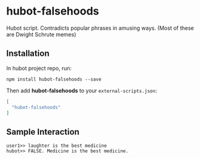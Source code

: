 # hubot-falsehoods

Hubot script. Contradicts popular phrases in amusing ways.  (Most of these are Dwight Schrute memes)

## Installation

In hubot project repo, run:

`npm install hubot-falsehoods --save`

Then add **hubot-falsehoods** to your `external-scripts.json`:

```json
[
  "hubot-falsehoods"
]
```

## Sample Interaction

```
user1>> laughter is the best medicine
hubot>> FALSE. Medicine is the best medicine.
```
